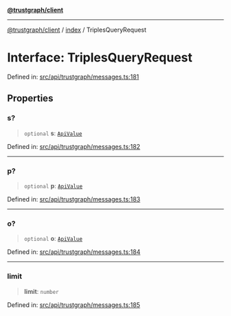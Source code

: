 [**@trustgraph/client**](../../README.md)

***

[@trustgraph/client](../../README.md) / [index](../README.md) / TriplesQueryRequest

# Interface: TriplesQueryRequest

Defined in: [src/api/trustgraph/messages.ts:181](https://github.com/trustgraph-ai/trustgraph-ts-client/blob/9a2bad46722f27bb783391eed1d9289614cc905a/src/api/trustgraph/messages.ts#L181)

## Properties

### s?

> `optional` **s**: [`ApiValue`](ApiValue.md)

Defined in: [src/api/trustgraph/messages.ts:182](https://github.com/trustgraph-ai/trustgraph-ts-client/blob/9a2bad46722f27bb783391eed1d9289614cc905a/src/api/trustgraph/messages.ts#L182)

***

### p?

> `optional` **p**: [`ApiValue`](ApiValue.md)

Defined in: [src/api/trustgraph/messages.ts:183](https://github.com/trustgraph-ai/trustgraph-ts-client/blob/9a2bad46722f27bb783391eed1d9289614cc905a/src/api/trustgraph/messages.ts#L183)

***

### o?

> `optional` **o**: [`ApiValue`](ApiValue.md)

Defined in: [src/api/trustgraph/messages.ts:184](https://github.com/trustgraph-ai/trustgraph-ts-client/blob/9a2bad46722f27bb783391eed1d9289614cc905a/src/api/trustgraph/messages.ts#L184)

***

### limit

> **limit**: `number`

Defined in: [src/api/trustgraph/messages.ts:185](https://github.com/trustgraph-ai/trustgraph-ts-client/blob/9a2bad46722f27bb783391eed1d9289614cc905a/src/api/trustgraph/messages.ts#L185)
